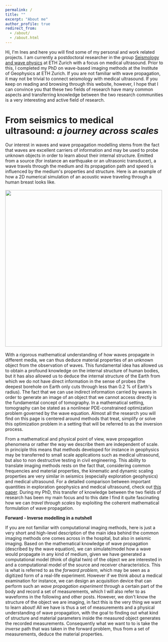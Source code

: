 ```yaml
---
permalink: /
title: ""
excerpt: "About me"
author_profile: true
redirect_from: 
  - /about/
  - /about.html
---
```


Hi, I'm Ines and here you will find some of my personal and work related projects. I am currently a postdoctoral researcher in the group [Seismology and wave physics](https://cos.ethz.ch/) at ETH Zurich with a focus on medical ultrasound. Prior to this, I completed my PhD on wave-based imaging methods at the Institute of Geophysics at ETH Zurich. If you are not familiar with wave propagation, it may not be trivial to connect seismology with medical ultrasound. If you keep on reading and browsing through this website, however, I hope that I can convince you that these two fields of research have many common aspects and transferring knowledge between the two research communities is a very interesting and active field of research. 


From seismics to medical ultrasound: _a journey across scales_
======
Our interest in waves and wave propagation modelling stems from the fact that waves are excellent carriers of information and may be used to probe unknown objects in order to learn about their internal structure. Emitted from a source (for instance an earthquake or an ultrasonic transducer), a wave travels through the medium and its propagation path and speed is influenced by the medium's properties and structure. Here is an example of how a 2D numerical simulation of an acoustic wave traveling through a human breast looks like. 
<br>
<br/><img src='/images/wavefieldforwardSim_crop.gif' width='500'><br>
<br>
With a rigorous mathematical understanding of how waves propagate in different media, we can thus deduce material properties of an unknown object from the observation of waves. This fundamental idea has allowed us to obtain a profound knowledge on the internal structure of human bodies, but it has also allowed us to deduce the internal structure of the Earth from which we do not have direct information in the sense of probes (the deepest borehole on Earth only cuts through less than 0.2 % of Earth's radius). The fact that we can use indirect information carried by waves in order to generate an image of an object that we cannot access directly is the fundamental concept of tomography. In a mathematical setting, tomography can be stated as a nonlinear PDE-constrained optimization problem governed by the wave equation. Almost all the research you will find on this page is centered around methods that treat, simplify or solve this optimization problem in a setting that will be referred to as the inversion process.

From a mathematical and physical point of view, wave propagation phenomena or rather the way we describe them are independent of scale. In principle this means that methods developed for instance in geophysics may be transferred to small scale applications such as medical ultrasound, but also to non destructive testing in civil engineering. This ability to translate imaging methods rests on the fact that, considering common frequencies and material properties, the kinematic and dynamic scaling properties are very similar in seismics (especially exploration geophysics) and medical ultrasound. For a detailed comparison between important quantities in exploration geophysics and medical ultrasound, check out [this paper](https://www.researchgate.net/publication/323295721_Medical_ultrasound_tomography_lessons_from_exploration_geophysics). During my PhD, this transfer of knowledge between the two fields of research has been my main focus and to this date I find it quite fascinating how we can _travel through scales_ by exploiting the coherent mathematical formulation of wave propagation.  


**Forward - Inverse modelling in a nutshell**

If you are not familiar with computational imaging methods, here is just a very short and high-level description of the main idea behind the common imaging methods one comes across in the hospital, but also in seismic imaging. Based on the mathematical knowledge of wave propagation (described by the wave equation), we can simulate/model how a wave would propagate in any kind of medium, given we have generated a computational model (think of digital twin) of the object we are interested in and a computational model of the source and receiver characteristics. This is what is referred to as the *forward problem*, which may be seen as a digitized form of a real-life experiment. However if we think about a medical examination for instance, we can design an acquisition device that can perform such an _wave propagation experiment_ through a certain part of the body and record a set of measurements, which I will also refer to as waveforms in the following and other posts. However, we don't know the structure of the object we are imaging, in fact this is the very thing we want to learn about! All we have is thus a set of measurements and a physical understanding of wave propagation, with the goal to finding out what kind of structure and material parameters inside the measured object generates the recorded measurements. Consequently what we want to to is take the *inverse* path that was taken in the forward problem, thus from a set of measurements, deduce the material properties. 



<!-- ------
At the end, I want to send out a motivational line (mostly for myself :-)): 

Keep on searching and stay curious!

![](../images/castlesreen_crop.jpeg) -->


